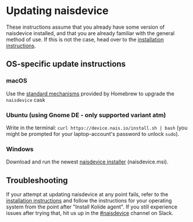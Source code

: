 # Updating naisdevice

These instructions assume that you already have some version of naisdevice installed, and that you are already familiar with the general method of use.
If this is not the case, head over to the [installation instructions](./install.md).

## OS-specific update instructions

### macOS

Use the [standard mechanisms](https://docs.brew.sh/FAQ#how-do-i-update-my-local-packages) provided by Homebrew to upgrade the `naisdevice` cask

### Ubuntu \(using Gnome DE - only supported variant atm\)

Write in the terminal: `curl https://device.nais.io/install.sh | bash` \(you might be prompted for your laptop-account's password to unlock `sudo`\).

### Windows

Download and run the newest [naisdevice installer](https://github.com/nais/device/releases/latest) \(naisdevice.msi\).

## Troubleshooting

If your attempt at updating naisdevice at any point fails, refer to the [installation instructions](./install.md) and follow the instructions for your operating system from the point after "Install Kolide agent".
If you still experience issues after trying that, hit us up in the [#naisdevice](https://nav-it.slack.com/archives/C013XV66XHB) channel on Slack.
